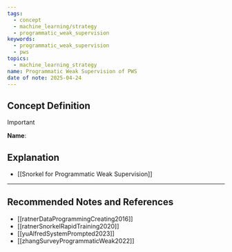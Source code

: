```yaml
---
tags:
  - concept
  - machine_learning/strategy
  - programmatic_weak_supervision
keywords:
  - programmatic_weak_supervision
  - pws
topics:
  - machine_learning_strategy
name: Programmatic Weak Supervision of PWS
date of note: 2025-04-24
---
```


## Concept Definition

>[!important]
>**Name**: 



## Explanation



- [[Snorkel for Programmatic Weak Supervision]]


-----------
##  Recommended Notes and References


- [[ratnerDataProgrammingCreating2016]]
- [[ratnerSnorkelRapidTraining2020]]
- [[yuAlfredSystemPrompted2023]]
- [[zhangSurveyProgrammaticWeak2022]]